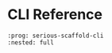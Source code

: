 # CLI Reference

```{click} serious_scaffold.cli:typer_click_object
:prog: serious-scaffold-cli
:nested: full
```

